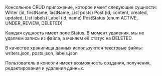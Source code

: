 Консольное CRUD приложение, которое имеет следующие сущности:
Writer (id, firstName, lastName, List<Post> posts)
Post (id, content, created, updated, List<Label> labels)
Label (id, name)
PostStatus (enum ACTIVE, UNDER_REVIEW, DELETED)

Каждая сущность имеет поле Status. В момент удаления, мы не удаляем запись из файла, а меняем её статус на DELETED.

В качестве хранилища данных используются текстовые файлы:
writers.json, posts.json, labels.json

Пользователь в консоли имеет возможность создания, получения, редактирования и удаления данных.
